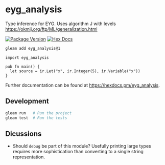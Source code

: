 # eyg_analysis

Type inference for EYG.
Uses algorithm J with levels https://okmij.org/ftp/ML/generalization.html

[![Package Version](https://img.shields.io/hexpm/v/eyg_analysis)](https://hex.pm/packages/eyg_analysis)
[![Hex Docs](https://img.shields.io/badge/hex-docs-ffaff3)](https://hexdocs.pm/eyg_analysis/)

```sh
gleam add eyg_analysis@1
```
```gleam
import eyg_analysis

pub fn main() {
  let source = ir.Let("x", ir.Integer(5), ir.Variable("x"))
}
```

Further documentation can be found at <https://hexdocs.pm/eyg_analysis>.

## Development

```sh
gleam run   # Run the project
gleam test  # Run the tests
```

## Dicussions

- Should `debug` be part of this module?
  Usefully printing large types requires more sophistication than converting to a single string representation.